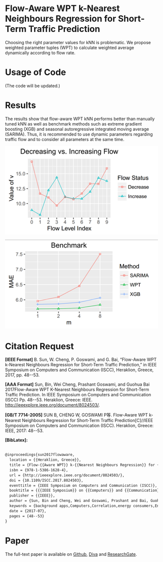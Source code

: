# Flow-Aware WPT k-Nearest Neighbours Regression for Short-Term Traffic Prediction
Choosing the right parameter values for kNN is problematic.
We propose weighted parameter tuples (WPT) to calculate weighted average dynamically according to flow rate.

# Usage of Code
(The code will be updated.)


# Results
The results show that flow-aware WPT kNN performs better than manually tuned kNN as well as benchmark methods such as extreme gradient boosting (XGB) and seasonal autoregressive integrated moving average (SARIMA). 
Thus, it is recommended to use dynamic parameters regarding traffic flow and to consider all parameters at the same time.

![](./_image/flowChangeWithLevelParamV.png)

![](./_image/benchmark.png)


# Citation Request
**[IEEE Format]** B. Sun, W. Cheng, P. Goswami, and G. Bai, “Flow-Aware WPT k-Nearest Neighbours Regression for Short-Term Traffic Prediction,” in IEEE Symposium on Computers and Communication (ISCC), Heraklion, Greece, 2017, pp. 48--53.

**[AAA Format]** Sun, Bin, Wei Cheng, Prashant Goswami, and Guohua Bai 2017Flow-Aware WPT K-Nearest Neighbours Regression for Short-Term Traffic Prediction. In IEEE Symposium on Computers and Communication (ISCC) Pp. 48--53. Heraklion, Greece: IEEE. http://ieeexplore.ieee.org/document/8024503/.

**[GB/T 7714-2005]** SUN B, CHENG W, GOSWAMI P等. Flow-Aware WPT k-Nearest Neighbours Regression for Short-Term Traffic Prediction[C]//IEEE Symposium on Computers and Communication (ISCC). Heraklion, Greece: IEEE, 2017: 48--53.

**[BibLatex]:**

```tex

@inproceedings{sun2017flowaware,
  location = {{Heraklion, Greece}},
  title = {Flow-{{Aware WPT}} k-{{Nearest Neighbours Regression}} for {{Short}}-{{Term Traffic Prediction}}},
  isbn = {978-1-5386-1628-4},
  url = {http://ieeexplore.ieee.org/document/8024503/},
  doi = {10.1109/ISCC.2017.8024503},
  eventtitle = {IEEE Symposium on Computers and Communication (ISCC)},
  booktitle = {{{IEEE Symposium}} on {{Computers}} and {{Communication}} ({{ISCC}})},
  publisher = {{IEEE}},
  author = {Sun, Bin and Cheng, Wei and Goswami, Prashant and Bai, Guohua},
  keywords = {background apps,Computers,Correlation,energy consumers,Energy consumption,energy efficiency,energy savings,IEEE 802.11 Standard,Job shop scheduling,multi-app scenarios,NetSense,network traffic scheduling,Processor scheduling,smart phones,smartphone traffic scheduling,telecommunication power management,telecommunication scheduling,Telecommunication traffic,traffic predictability,traffic traces},
  date = {2017-07},
  pages = {48--53}
}

```

# Paper
The full-text paper is available on [Github](https://github.com/SunnyBingoMe/sun2017flowaware-github), [Diva](http://urn.kb.se/resolve?urn=urn:nbn:se:bth-15208) and [ResearchGate](https://www.researchgate.net/publication/316940653_Flow-Aware_WPT_k-Nearest_Neighbours_Regression_for_Short-Term_Traffic_Prediction).

